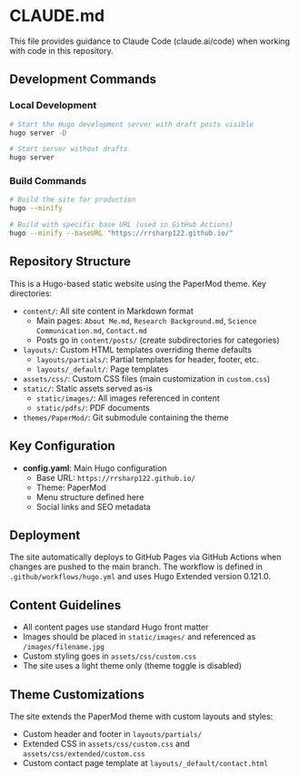 # CLAUDE.md

This file provides guidance to Claude Code (claude.ai/code) when working with code in this repository.

## Development Commands

### Local Development
```bash
# Start the Hugo development server with draft posts visible
hugo server -D

# Start server without drafts
hugo server
```

### Build Commands
```bash
# Build the site for production
hugo --minify

# Build with specific base URL (used in GitHub Actions)
hugo --minify --baseURL "https://rrsharp122.github.io/"
```

## Repository Structure

This is a Hugo-based static website using the PaperMod theme. Key directories:

- `content/`: All site content in Markdown format
  - Main pages: `About Me.md`, `Research Background.md`, `Science Communication.md`, `Contact.md`
  - Posts go in `content/posts/` (create subdirectories for categories)
- `layouts/`: Custom HTML templates overriding theme defaults
  - `layouts/partials/`: Partial templates for header, footer, etc.
  - `layouts/_default/`: Page templates
- `assets/css/`: Custom CSS files (main customization in `custom.css`)
- `static/`: Static assets served as-is
  - `static/images/`: All images referenced in content
  - `static/pdfs/`: PDF documents
- `themes/PaperMod/`: Git submodule containing the theme

## Key Configuration

- **config.yaml**: Main Hugo configuration
  - Base URL: `https://rrsharp122.github.io/`
  - Theme: PaperMod
  - Menu structure defined here
  - Social links and SEO metadata

## Deployment

The site automatically deploys to GitHub Pages via GitHub Actions when changes are pushed to the main branch. The workflow is defined in `.github/workflows/hugo.yml` and uses Hugo Extended version 0.121.0.

## Content Guidelines

- All content pages use standard Hugo front matter
- Images should be placed in `static/images/` and referenced as `/images/filename.jpg`
- Custom styling goes in `assets/css/custom.css`
- The site uses a light theme only (theme toggle is disabled)

## Theme Customizations

The site extends the PaperMod theme with custom layouts and styles:
- Custom header and footer in `layouts/partials/`
- Extended CSS in `assets/css/custom.css` and `assets/css/extended/custom.css`
- Custom contact page template at `layouts/_default/contact.html`